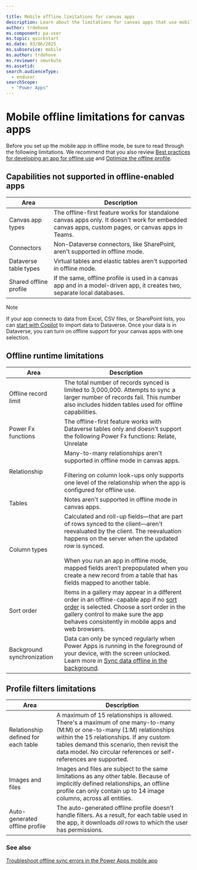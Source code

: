 ```yaml
---

title: Mobile offline limitations for canvas apps
description: Learn about the limitations for canvas apps that use mobile offline.
author: trdehove
ms.component: pa-user
ms.topic: quickstart
ms.date: 03/06/2025
ms.subservice: mobile
ms.author: trdehove
ms.reviewer: smurkute
ms.assetid: 
search.audienceType: 
  - enduser
searchScope:
  - "Power Apps"
---
```


# Mobile offline limitations for canvas apps

Before you set up the mobile app in offline mode, be sure to read through the following limitations. We recommend that you also review [Best practices for developing an app for offline use](best-practices-offline.md) and [Optimize the offline profile](mobile-offline-guidelines.md).

## Capabilities not supported in offline-enabled apps

|Area |Description|  
|-------------|---------|  
| Canvas app types|The offline-first feature works for standalone canvas apps only. It doesn't work for embedded canvas apps, custom pages, or canvas apps in Teams.|
|Connectors|Non-Dataverse connectors, like SharePoint, aren't supported in offline mode.|
|Dataverse table types| Virtual tables and elastic tables aren't supported in offline mode.|
|Shared offline profile| If the same, offline profile is used in a canvas app and in a model-driven app, it creates two, separate local databases. |

> [!NOTE]
> If your app connects to data from Excel, CSV files, or SharePoint lists, you can [start with Copilot](/power-apps/maker/data-platform/create-edit-entities-portal?#tabpanel_1_sharepoint) to import data to Dataverse. Once your data is in Dataverse, you can turn on offline support for your canvas apps with one selection.

## Offline runtime limitations


|Area |Description|  
|-------------|---------| 
|Offline record limit|The total number of records synced is limited to 3,000,000. Attempts to sync a larger number of records fail. This number also includes hidden tables used for offline capabilities.|
| Power Fx functions|The offline-first feature works with Dataverse tables only and doesn't support the following Power Fx functions: Relate, Unrelate |
|Relationship |Many-to-many relationships aren't supported in offline mode in canvas apps.<br><br>Filtering on column look-ups only supports one level of the relationship when the app is configured for offline use.|
|Tables | Notes aren't supported in offline mode in canvas apps. |
|Column types |Calculated and roll-up fields&mdash;that are part of rows synced to the client&mdash;aren't reevaluated by the client. The reevaluation happens on the server when the updated row is synced.<br><br>When you run an app in offline mode, mapped fields aren’t prepopulated when you create a new record from a table that has fields mapped to another table.|
|Sort order|Items in a gallery may appear in a different order in an offline-capable app if no [sort order](/power-platform/power-fx/reference/function-sort) is selected. Choose a sort order in the gallery control to make sure the app behaves consistently in mobile apps and web browsers.|
|Background synchronization|Data can only be synced regularly when Power Apps is running in the foreground of your device, with the screen unlocked. Learn more in [Sync data offline in the background](sync-data-offline-background.md).|

## Profile filters limitations

|Area |Description|  
|-------------|---------|  
|Relationship defined for each table|A maximum of 15 relationships is allowed. There's a maximum of one many-to-many (M:M) or one-to-many (1:M) relationships within the 15 relationships. If any custom tables demand this scenario, then revisit the data model. No circular references or self-references are supported.|
|Images and files|Images and files are subject to the same limitations as any other table. Because of implicitly defined relationships, an offline profile can only contain up to 14 image columns, across all entities.|
|Auto-generated offline profile| The auto-generated offline profile doesn't handle filters. As a result, for each table used in the app, it downloads *all* rows to which the user has permissions.|

### See also
[Troubleshoot offline sync errors in the Power Apps mobile app](/troubleshoot/power-platform/power-apps/mobile-apps/mobile-offline-troubleshooting)
